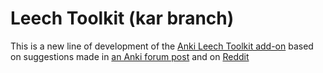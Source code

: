 # Leech Toolkit (kar branch)

This is a new line of development of the [Anki Leech Toolkit add-on](https://github.com/iamjustkoi/LeechToolkit) based on suggestions made in [an Anki forum post](https://forums.ankiweb.net/t/looking-for-anki-add-on-developers/41235/1) and on [Reddit](https://www.reddit.com/r/Anki/comments/1ao5rad/anki_addon_suggestion_lapse_to_review_ratio/)
